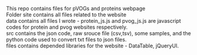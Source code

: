 This repo contains files for pVOGs and proteins webpage <br>
Folder site contains all files related to the website <br>
data contains all files I wrote - protein_js.js and pvog_js.js are javascript codes for protein and pvog websites respectively. <br>
src contains the json code, raw srouce file (csv,tsv), some samples, and the python code used to convert txt files to json files. <br>
files contains depended libraries for the website - DataTable, jQueryUI. <br>
